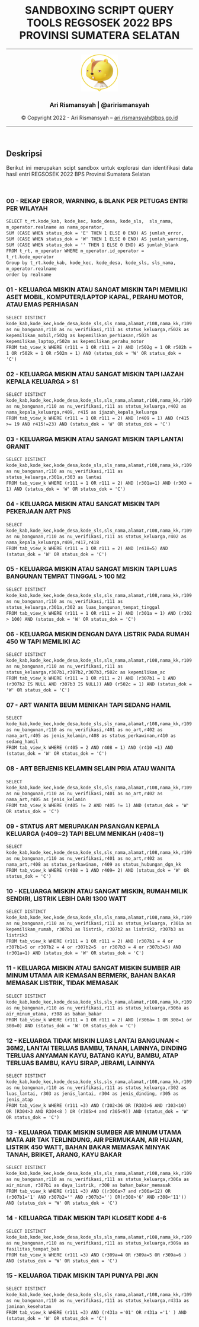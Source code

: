 <div align = "center">

# **SANDBOXING SCRIPT QUERY TOOLS REGSOSEK 2022 BPS PROVINSI SUMATERA SELATAN**

---
<div align = "center">

<img src = "assets/profile.png" width="100" height="100"></img>
### **Ari Rismansyah | @arirismansyah**



© Copyright 2022 - Ari Rismansyah – ari.rismansyah@bps.go.id

---

</div>

</div>


<br>

## **Deskripsi**

<div align = "justify">

Berikut ini merupakan scipt sandbox untuk explorasi dan identifikasi data hasil entri REGSOSEK 2022 BPS Provinsi Sumatera Selatan


</div>

<br>

### 00 - REKAP ERROR, WARNING, & BLANK PER PETUGAS ENTRI PER WILAYAH
```
SELECT t_rt.kode_kab, kode_kec, kode_desa, kode_sls,  sls_nama, m_operator.realname as nama_operator, 
SUM (CASE WHEN status_dok = 'E' THEN 1 ELSE 0 END) AS jumlah_error,
SUM (CASE WHEN status_dok = 'W' THEN 1 ELSE 0 END) AS jumlah_warning,
SUM (CASE WHEN status_dok = '' THEN 1 ELSE 0 END) AS jumlah_blank
FROM t_rt, m_operator WHERE m_operator.id_operator = t_rt.kode_operator 
Group by t_rt.kode_kab, kode_kec, kode_desa, kode_sls, sls_nama, m_operator.realname
order by realname

```
### 01 - KELUARGA MISKIN ATAU SANGAT MISKIN TAPI MEMILIKI ASET MOBIL, KOMPUTER/LAPTOP KAPAL, PERAHU MOTOR, ATAU EMAS PERHIASAN
```
SELECT DISTINCT kode_kab,kode_kec,kode_desa,kode_sls,sls_nama,alamat,r108,nama_kk,r109 as nu_bangunan,r110 as nu_verifikasi,r111 as status_keluarga,r502k as kepemilikan_mobil,r502g as kepemilikan_perhiasan,r502h as kepemilikan_laptop,r502m as kepemilikan_perahu_motor
FROM tab_view_k WHERE (r111 = 1 OR r111 = 2) AND (r502g = 1 OR r502h = 1 OR r502k = 1 OR r502m = 1) AND (status_dok = 'W' OR status_dok = 'C')

```

### 02 - KELUARGA MISKIN ATAU SANGAT MISKIN TAPI IJAZAH KEPALA KELUARGA > S1
```
SELECT DISTINCT kode_kab,kode_kec,kode_desa,kode_sls,sls_nama,alamat,r108,nama_kk,r109 as nu_bangunan,r110 as nu_verifikasi,r111 as status_keluarga,r402 as nama_kepala_keluarga,r409, r415 as ijazah_kepala_keluarga
FROM tab_view_k WHERE (r111 = 1 OR r111 = 2) AND (r409 = 1) AND (r415 >= 19 AND r415!=23) AND (status_dok = 'W' OR status_dok = 'C')

```
### 03 - KELUARGA MISKIN ATAU SANGAT MISKIN TAPI LANTAI GRANIT
```
SELECT DISTINCT kode_kab,kode_kec,kode_desa,kode_sls,sls_nama,alamat,r108,nama_kk,r109 as nu_bangunan,r110 as nu_verifikasi,r111 as status_keluarga,r301a,r303 as lantai
FROM tab_view_k WHERE (r111 = 1 OR r111 = 2) AND (r301a=1) AND (r303 = 1) AND (status_dok = 'W' OR status_dok = 'C')

```
### 04 - KELUARGA MISKIN ATAU SANGAT MISKIN TAPI PEKERJAAN ART PNS
```
SELECT kode_kab,kode_kec,kode_desa,kode_sls,sls_nama,alamat,r108,nama_kk,r109 as nu_bangunan,r110 as nu_verifikasi,r111 as status_keluarga,r402 as nama_kepala_keluarga,r409,r417,r418
FROM tab_view_k WHERE (r111 = 1 OR r111 = 2) AND (r418=5) AND (status_dok = 'W' OR status_dok = 'C')

```
### 05 - KELUARGA MISKIN ATAU SANGAT MISKIN TAPI LUAS BANGUNAN TEMPAT TINGGAL > 100 M2
```
SELECT DISTINCT kode_kab,kode_kec,kode_desa,kode_sls,sls_nama,alamat,r108,nama_kk,r109 as nu_bangunan,r110 as nu_verifikasi,r111 as status_keluarga,r301a,r302 as luas_bangunan_tempat_tinggal
FROM tab_view_k WHERE (r111 = 1 OR r111 = 2) AND (r301a = 1) AND (r302 > 100) AND (status_dok = 'W' OR status_dok = 'C')

```
### 06 - KELUARGA MISKIN DENGAN DAYA LISTRIK PADA RUMAH 450 W TAPI MEMILIKI AC
```
SELECT DISTINCT kode_kab,kode_kec,kode_desa,kode_sls,sls_nama,alamat,r108,nama_kk,r109 as nu_bangunan,r110 as nu_verifikasi,r111 as status_keluarga,r307b1,r307b2,r307b3,r502c as kepemilikan_ac
FROM tab_view_k WHERE (r111 = 1 OR r111 = 2) AND (r307b1 = 1 AND (r307b2 IS NULL AND r307b3 IS NULL)) AND (r502c = 1) AND (status_dok = 'W' OR status_dok = 'C')

```
### 07 - ART WANITA BEUM MENIKAH TAPI SEDANG HAMIL
```
SELECT kode_kab,kode_kec,kode_desa,kode_sls,sls_nama,alamat,r108,nama_kk,r109 as nu_bangunan,r110 as nu_verifikasi,r401 as no_art,r402 as nama_art,r405 as jenis_kelamin,r408 as status_perkawinan,r410 as sedang_hamil
FROM tab_view_k WHERE (r405 = 2 AND r408 = 1) AND (r410 =1) AND (status_dok = 'W' OR status_dok = 'C')

```
### 08 - ART BERJENIS KELAMIN SELAIN PRIA ATAU WANITA
```
SELECT kode_kab,kode_kec,kode_desa,kode_sls,sls_nama,alamat,r108,nama_kk,r109 as nu_bangunan,r110 as nu_verifikasi,r401 as no_art,r402 as nama_art,r405 as jenis_kelamin
FROM tab_view_k WHERE (r405 != 2 AND r405 != 1) AND (status_dok = 'W' OR status_dok = 'C')

```

### 09 - STATUS ART MERUPAKAN PASANGAN KEPALA KELUARGA (r409=2) TAPI BELUM MENIKAH (r408=1)
```
SELECT kode_kab,kode_kec,kode_desa,kode_sls,sls_nama,alamat,r108,nama_kk,r109 as nu_bangunan,r110 as nu_verifikasi,r401 as no_art,r402 as nama_art,r408 as status_perkawinan, r409 as status_hubungan_dgn_kk
FROM tab_view_k WHERE (r408 = 1 AND r409= 2) AND (status_dok = 'W' OR status_dok = 'C')

```

### 10 - KELUARGA MISKIN ATAU SANGAT MISKIN, RUMAH MILIK SENDIRI, LISTRIK LEBIH DARI 1300 WATT
```
SELECT DISTINCT kode_kab,kode_kec,kode_desa,kode_sls,sls_nama,alamat,r108,nama_kk,r109 as nu_bangunan,r110 as nu_verifikasi,r111 as status_keluarga, r301a as kepemilikan_rumah, r307b1 as listrik, r307b2 as listrik2, r307b3 as listrik3
FROM tab_view_k WHERE (r111 = 1 OR r111 = 2) AND (r307b1 = 4 or r307b1=5 or r307b2 = 4 or r307b2=5  or r307b3 = 4 or r307b3=5) AND (r301a=1) AND (status_dok = 'W' OR status_dok = 'C')

```
### 11 - KELUARGA MISKIN ATAU SANGAT MISKIN SUMBER AIR MINUM UTAMA AIR KEMASAN BERMERK, BAHAN BAKAR MEMASAK LISTRIK, TIDAK MEMASAK
```
SELECT DISTINCT kode_kab,kode_kec,kode_desa,kode_sls,sls_nama,alamat,r108,nama_kk,r109 as nu_bangunan,r110 as nu_verifikasi,r111 as status_keluarga,r306a as air_minum_utama, r308 as bahan_bakar
FROM tab_view_k WHERE (r111 = 1 OR r111 = 2) AND (r306a= 1 OR 308=1 or 308=0) AND (status_dok = 'W' OR status_dok = 'C')

```

### 12 - KELUARGA TIDAK MISKIN LUAS LANTAI BANGUNAN < 36M2, LANTAI TERLUAS BAMBU, TANAH, LAINNYA, DINDING TERLUAS ANYAMAN KAYU, BATANG KAYU, BAMBU, ATAP TERLUAS BAMBU, KAYU SIRAP, JERAMI, LAINNYA
```
SELECT DISTINCT kode_kab,kode_kec,kode_desa,kode_sls,sls_nama,alamat,r108,nama_kk,r109 as nu_bangunan,r110 as nu_verifikasi,r111 as status_keluarga,r302 as luas_lantai, r303 as jenis_lantai, r304 as jenis_dinding, r305 as jenis_atap
FROM tab_view_k WHERE (r111 =3) AND (r302<36 OR (R303>6 AND r303<10) OR (R304>3 AND R304<8 ) OR (r305>4 and r305<9)) AND (status_dok = 'W' OR status_dok = 'C')
```

### 13 - KELUARGA TIDAK MISKIN SUMBER AIR MINUM UTAMA MATA AIR TAK TERLINDUNG, AIR PERMUKAAN, AIR HUJAN, LISTRIK 450 WATT, BAHAN BAKAR MEMASAK MINYAK TANAH, BRIKET, ARANG, KAYU BAKAR
```
SELECT DISTINCT kode_kab,kode_kec,kode_desa,kode_sls,sls_nama,alamat,r108,nama_kk,r109 as nu_bangunan,r110 as nu_verifikasi,r111 as status_keluarga,r306a as air_minum, r307b1 as daya_listrik, r308 as bahan_bakar_memasak
FROM tab_view_k WHERE (r111 =3) AND ((r306a>7 and r306a<12) OR (r307b1='1' AND r307b2='' AND r307b3='') OR(r308>'6' AND r308<'11')) AND (status_dok = 'W' OR status_dok = 'C')
```

### 14 - KELUARGA TIDAK MISKIN TAPI KLOSET KODE 4-6
```
SELECT DISTINCT kode_kab,kode_kec,kode_desa,kode_sls,sls_nama,alamat,r108,nama_kk,r109 as nu_bangunan,r110 as nu_verifikasi,r111 as status_keluarga,r309a as fasilitas_tempat_bab
FROM tab_view_k WHERE (r111 =3) AND (r309a=4 OR r309a=5 OR r309a=6 ) AND (status_dok = 'W' OR status_dok = 'C') 
```

### 15 - KELUARGA TIDAK MISKIN TAPI PUNYA PBI JKN
```
SELECT DISTINCT kode_kab,kode_kec,kode_desa,kode_sls,sls_nama,alamat,r108,nama_kk,r109 as nu_bangunan,r110 as nu_verifikasi,r111 as status_keluarga,r431a as jaminan_kesehatan
FROM tab_view_k WHERE (r111 =3) AND (r431a ='01' OR r431a ='1' ) AND (status_dok = 'W' OR status_dok = 'C')
```

